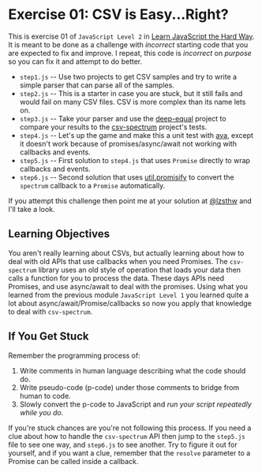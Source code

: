 # Exercise 01: CSV is Easy...Right?

This is exercise 01 of `JavaScript Level 2` in [Learn JavaScript the Hard Way](https://learnjsthehardway.com/).  It is meant to be done as a challenge with _incorrect_ starting code that you are expected to fix and improve.  I repeat, this code is _incorrect_ on _purpose_ so you can fix it and attempt to do better.

* `step1.js` -- Use two projects to get CSV samples and try to write a simple parser that can parse all of the samples.
* `step2.js` -- This is a starter in case you are stuck, but it still fails and would fail on many CSV files. CSV is more complex than its name lets on.
* `step3.js` -- Take your parser and use the [deep-equal](https://www.npmjs.com/package/deep-equal) project to compare your results to the [csv-spectrum](https://github.com/maxogden/csv-spectrum) project's tests.
* `step4.js` -- Let's up the game and make this a unit test with [ava](https://github.com/avajs/ava), except it doesn't work because of promises/async/await not working with callbacks and events.
* `step5.js` -- First solution to `step4.js` that uses `Promise` directly to wrap callbacks and events.
* `step6.js` -- Second solution that uses [util.promisify](https://nodejs.org/api/util.html#utilpromisifyoriginal) to convert the `spectrum` callback to a `Promise` automatically.

If you attempt this challenge then point me at your solution at [@lzsthw](https://twitter.com/lzsthw) and I'll take a look.

## Learning Objectives

You aren't really learning about CSVs, but actually learning about how to deal with old APIs that use callbacks when you need Promises.  The `csv-spectrum` library uses an old style of operation that loads your data then calls a function for you to process the data.  These days APIs need Promises, and use async/await to deal with the promises.  Using what you learned from the previous module `JavaScript Level 1` you learned quite a lot about async/await/Promise/callbacks so now you apply that knowledge to deal with `csv-spectrum`.

## If You Get Stuck

Remember the programming process of:

1. Write comments in human language describing what the code should do.
2. Write pseudo-code (p-code) under those comments to bridge from human to code.
3. Slowly convert the p-code to JavaScript and _run your script repeatedly while you do._

If you're stuck chances are you're not following this process.  If you need a clue about how to handle the `csv-spectrum` API then jump to the `step5.js` file to see one way, and `step6.js` to see another.  Try to figure it out for yourself, and if you want a clue, remember that the `resolve` parameter to a Promise can be called inside a callback.
